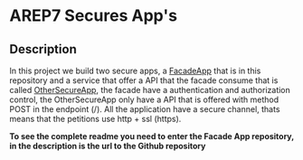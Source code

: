 # AREP7 Secures App's

## Description
In this project we build two secure apps, a [FacadeApp](https://github.com/orlandoagk/FacadeArepLab7) that is in this repository and a service that offer a API that the facade consume that is called [OtherSecureApp](https://github.com/orlandoagk/OtherSecureAppArepLab7), the facade have a authentication and authorization control, the OtherSecureApp only have a API that is offered with method POST in the endpoint (/). All the application have a secure channel, thats means that the petitions use http + ssl (https).

**To see the complete readme you need to enter the Facade App repository, in the description is the url to the Github repository**

